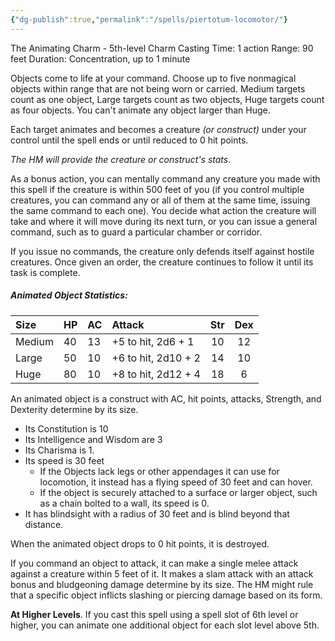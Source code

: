 ```yaml
---
{"dg-publish":true,"permalink":"/spells/piertotum-locomotor/"}
---
```


The Animating Charm - 5th-level Charm 
Casting Time: 1 action 
Range: 90 feet 
Duration: Concentration, up to 1 minute 

Objects come to life at your command. Choose up to five nonmagical objects within range that are not being worn or carried. Medium targets count as one object, Large targets count as two objects, Huge targets count as four objects. You can't animate any object larger than Huge. 

Each target animates and becomes a creature *(or construct)* under your control until the spell ends or until reduced to 0 hit points.

*The HM will provide the creature or construct's stats*.

As a bonus action, you can mentally command any creature you made with this spell if the creature is within 500 feet of you (if you control multiple creatures, you can command any or all of them at the same time, issuing the same command to each one). You decide what action the creature will take and where it will move during its next turn, or you can issue a general command, such as to guard a particular chamber or corridor. 

If you issue no commands, the creature only defends itself against hostile creatures. Once given an order, the creature continues to follow it until its task is complete.

##### **Animated Object Statistics**:

| Size   | HP  | AC  | Attack              | Str | Dex |
| :----- | :-- | :-- | :------------------ | :-: | :-: |
| Medium | 40  | 13  | +5 to hit, 2d6 + 1  | 10  | 12  |
| Large  | 50  | 10  | +6 to hit, 2d10 + 2 | 14  | 10  |
| Huge   | 80  | 10  | +8 to hit, 2d12 + 4 | 18  |  6  |
An animated object is a construct with AC, hit points, attacks, Strength, and Dexterity determine by its size. 
- Its Constitution is 10 
- Its Intelligence and Wisdom are 3
- Its Charisma is 1. 
- Its speed is 30 feet
	- If the Objects lack legs or other appendages it can use for locomotion, it instead has a flying speed of 30 feet and can hover. 
	- If the object is securely attached to a surface or larger object, such as a chain bolted to a wall, its speed is 0. 
- It has blindsight with a radius of 30 feet and is blind beyond that distance. 

When the animated object drops to 0 hit points, it is destroyed. 

If you command an object to attack, it can make a single melee attack against a creature within 5 feet of it. It makes a slam attack with an attack bonus and bludgeoning damage determine by its size. The HM might rule that a specific object inflicts slashing or piercing damage based on its form. 

**At Higher Levels**. If you cast this spell using a spell slot of 6th level or higher, you can animate one additional object for each slot level above 5th.